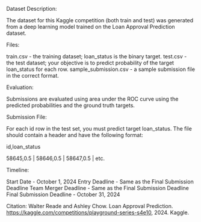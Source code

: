 Dataset Description:

The dataset for this Kaggle competition (both train and test) was generated from a deep learning model trained on the Loan Approval Prediction dataset.

Files: 

train.csv - the training dataset; loan_status is the binary target.
test.csv - the test dataset; your objective is to predict probability of the target loan_status for each row.
sample_submission.csv - a sample submission file in the correct format.

Evaluation:

Submissions are evaluated using area under the ROC curve using the predicted probabilities and the ground truth targets.

Submission File:

For each id row in the test set, you must predict target loan_status. The file should contain a header and have the following format:

id,loan_status

58645,0.5 |
58646,0.5 |
58647,0.5 |
etc.


Timeline:

Start Date - October 1, 2024
Entry Deadline - Same as the Final Submission Deadline
Team Merger Deadline - Same as the Final Submission Deadline
Final Submission Deadline - October 31, 2024


Citation:
Walter Reade and Ashley Chow. Loan Approval Prediction. https://kaggle.com/competitions/playground-series-s4e10, 2024. Kaggle.

